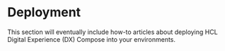 # Deployment

This section will eventually include how-to articles about deploying HCL Digital Experience (DX) Compose into your environments.
